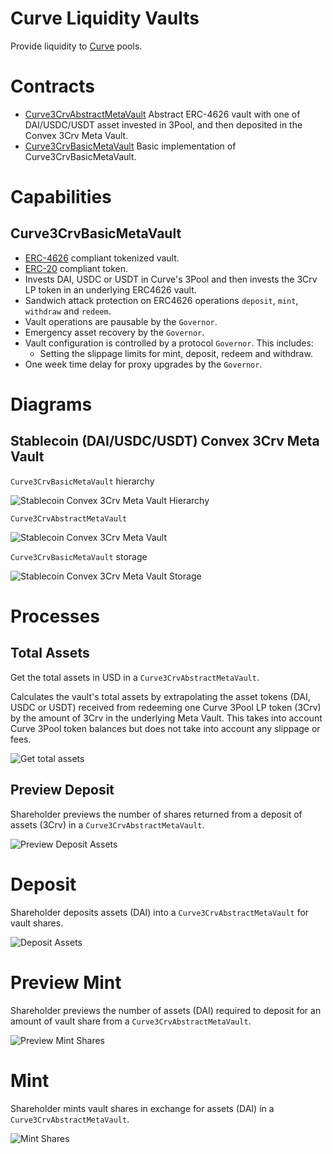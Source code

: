 # Curve Liquidity Vaults

Provide liquidity to [Curve](https://curve.readthedocs.io/) pools.

# Contracts

-   [Curve3CrvAbstractMetaVault](./Curve3CrvAbstractMetaVault.sol) Abstract ERC-4626 vault with one of DAI/USDC/USDT asset invested in 3Pool, and then deposited in the Convex 3Crv Meta Vault.
-   [Curve3CrvBasicMetaVault](./Curve3CrvBasicMetaVault.sol) Basic implementation of Curve3CrvBasicMetaVault.

# Capabilities

## Curve3CrvBasicMetaVault

* [ERC-4626](https://eips.ethereum.org/EIPS/eip-4626) compliant tokenized vault.
* [ERC-20](https://eips.ethereum.org/EIPS/eip-20) compliant token.
* Invests DAI, USDC or USDT in Curve's 3Pool and then invests the 3Crv LP token in an underlying ERC4626 vault.
* Sandwich attack protection on ERC4626 operations `deposit`, `mint`, `withdraw` and `redeem`.
* Vault operations are pausable by the `Governor`.
* Emergency asset recovery by the `Governor`.
* Vault configuration is controlled by a protocol `Governor`. This includes:
    * Setting the slippage limits for mint, deposit, redeem and withdraw.
* One week time delay for proxy upgrades by the `Governor`.

# Diagrams

## Stablecoin (DAI/USDC/USDT) Convex 3Crv Meta Vault

`Curve3CrvBasicMetaVault` hierarchy

![Stablecoin Convex 3Crv Meta Vault Hierarchy](../../../../docs/Curve3CrvBasicMetaVaultHierarchy.svg)

`Curve3CrvAbstractMetaVault`

![Stablecoin Convex 3Crv Meta Vault](../../../../docs/Curve3CrvAbstractMetaVault.svg)

`Curve3CrvBasicMetaVault` storage

![Stablecoin Convex 3Crv Meta Vault Storage](../../../../docs/Curve3CrvBasicMetaVaultStorage.svg)

# Processes

## Total Assets

Get the total assets in USD in a `Curve3CrvAbstractMetaVault`.

Calculates the vault's total assets by extrapolating the asset tokens (DAI, USDC or USDT) received from redeeming one Curve 3Pool LP token (3Crv) by the amount of 3Crv in the underlying Meta Vault.
This takes into account Curve 3Pool token balances but does not take into account any slippage or fees.

![Get total assets](../../../../docs/curve3CrvVaultTotalAssets.png)

## Preview Deposit

Shareholder previews the number of shares returned from a deposit of assets (3Crv) in a `Curve3CrvAbstractMetaVault`.

![Preview Deposit Assets](../../../../docs/curve3CrvVaultPreviewDeposit.png)

# Deposit

Shareholder deposits assets (DAI) into a `Curve3CrvAbstractMetaVault` for vault shares.

![Deposit Assets](../../../../docs/curve3CrvVaultDeposit.png)

# Preview Mint

Shareholder previews the number of assets (DAI) required to deposit for an amount of vault share from a `Curve3CrvAbstractMetaVault`.

![Preview Mint Shares](../../../../docs/curve3CrvVaultPreviewMint.png)

# Mint

Shareholder mints vault shares in exchange for assets (DAI) in a `Curve3CrvAbstractMetaVault`.

![Mint Shares](../../../../docs/curve3CrvVaultMint.png)
